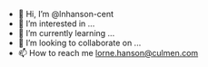 - 👋 Hi, I’m @lnhanson-cent
- 👀 I’m interested in ...
- 🌱 I’m currently learning ...
- 💞️ I’m looking to collaborate on ...
- 📫 How to reach me lorne.hanson@culmen.com

<!---
lnhanson-cent/lnhanson-cent is a ✨ special ✨ repository because its `README.md` (this file) appears on your GitHub profile.
You can click the Preview link to take a look at your changes.
--->
